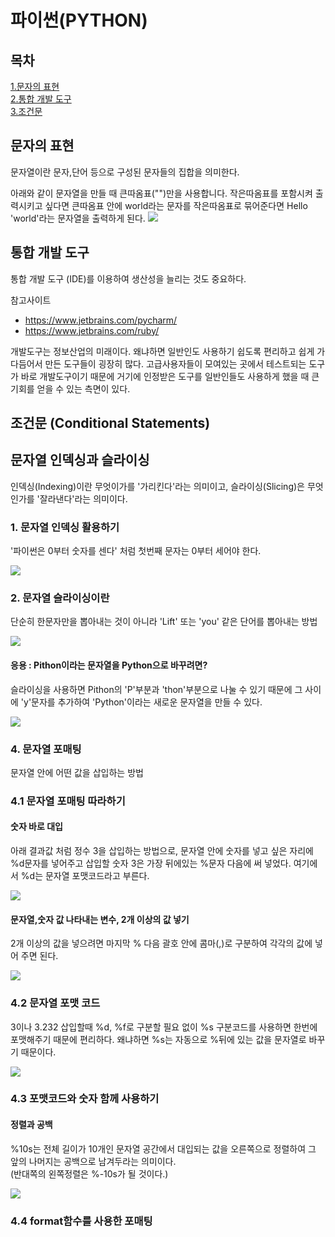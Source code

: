 # 파이썬(PYTHON)

## 목차

[1.문자의 표현](#문자의-표현)  
[2.통합 개발 도구](#통합-개발-도구)  
[3.조건문](#조건문-Conditional-Statements)

## 문자의 표현

문자열이란 문자,단어 등으로 구성된 문자들의 집합을 의미한다.

아래와 같이 문자열을 만들 때 큰따옴표("")만을 사용합니다.
작은따옴표를 포함시켜 출력시키고 싶다면 큰따옴표 안에 world라는 문자를 작은따옴표로 묶어준다면 Hello 'world'라는 문자열을 출력하게 된다.
![](./images/img03.png)

## 통합 개발 도구

통합 개발 도구 (IDE)를 이용하여 생산성을 늘리는 것도 중요하다.

참고사이트

- https://www.jetbrains.com/pycharm/
- https://www.jetbrains.com/ruby/

개발도구는 정보산업의 미래이다. 왜냐하면 일반인도 사용하기 쉽도록 편리하고 쉽게 가다듬어서 만든 도구들이 굉장히 많다. 고급사용자들이 모여있는 곳에서 테스트되는 도구가 바로 개발도구이기 때문에 거기에 인정받은 도구를 일반인들도 사용하게 했을 때 큰 기회를 얻을 수 있는 측면이 있다.

## 조건문 (Conditional Statements)




## 문자열 인덱싱과 슬라이싱

인덱싱(Indexing)이란 무엇이가를 '가리킨다'라는 의미이고, 슬라이싱(Slicing)은 무엇인가를 '잘라낸다'라는 의미이다.

### 1. 문자열 인덱싱 활용하기

'파이썬은 0부터 숫자를 센다' 처럼 첫번째 문자는 0부터 세어야 한다.

![](./images/img07.jpg)

### 2. 문자열 슬라이싱이란

단순히 한문자만을 뽑아내는 것이 아니라 'Lift' 또는 'you' 같은 단어를 뽑아내는 방법

![](./images/img08.jpg)

#### 응용 : Pithon이라는 문자열을 Python으로 바꾸려면?

슬라이싱을 사용하면 Pithon의 'P'부분과 'thon'부분으로 나눌 수 있기 때문에 그 사이에 'y'문자를 추가하여 'Python'이라는 새로운 문자열을 만들 수 있다.

![](./images/img09.jpg)

### 4. 문자열 포매팅

문자열 안에 어떤 값을 삽입하는 방법

### 4.1 문자열 포매팅 따라하기

#### 숫자 바로 대입

아래 결과값 처럼 정수 3을 삽입하는 방법으로, 문자열 안에 숫자를 넣고 싶은 자리에 %d문자를 넣어주고 삽입할 숫자 3은 가장 뒤에있는 %문자 다음에 써 넣었다. 여기에서 %d는 문자열 포맷코드라고 부른다.

![](./images/img10.jpg)

#### 문자열,숫자 값 나타내는 변수, 2개 이상의 값 넣기

2개 이상의 값을 넣으려면 마지막 % 다음 괄호 안에 콤마(,)로 구분하여 각각의 값에 넣어 주면 된다.

![](./images/img11.jpg)

### 4.2 문자열 포맷 코드

3이나 3.232 삽입할때 %d, %f로 구분할 필요 없이 %s 구분코드를 사용하면 한번에 포맷해주기 때문에 편리하다. 왜냐하면 %s는 자동으로 %뒤에 있는 값을 문자열로 바꾸기 때문이다.

![](https://image.slidesharecdn.com/pythonstudy2-180730214924/95/-13-638.jpg?cb=1532987640)

### 4.3 포맷코드와 숫자 함께 사용하기

#### 정렬과 공백

%10s는 전체 길이가 10개인 문자열 공간에서 대입되는 값을 오른쪽으로 정렬하여 그 앞의 나머지는 공백으로 남겨두라는 의미이다.  
 (반대쪽의 왼쪽정렬은 %-10s가 될 것이다.)

![](./images/img12.jpg)

### 4.4 format함수를 사용한 포매팅
